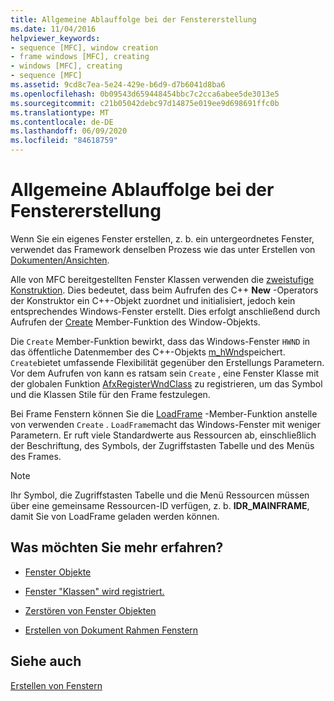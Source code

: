 ```yaml
---
title: Allgemeine Ablauffolge bei der Fenstererstellung
ms.date: 11/04/2016
helpviewer_keywords:
- sequence [MFC], window creation
- frame windows [MFC], creating
- windows [MFC], creating
- sequence [MFC]
ms.assetid: 9cd8c7ea-5e24-429e-b6d9-d7b6041d8ba6
ms.openlocfilehash: 0b09543d659448454bbc7c2cca6abee5de3013e5
ms.sourcegitcommit: c21b05042debc97d14875e019ee9d698691ffc0b
ms.translationtype: MT
ms.contentlocale: de-DE
ms.lasthandoff: 06/09/2020
ms.locfileid: "84618759"
---
```

# <a name="general-window-creation-sequence"></a>Allgemeine Ablauffolge bei der Fenstererstellung

Wenn Sie ein eigenes Fenster erstellen, z. b. ein untergeordnetes Fenster, verwendet das Framework denselben Prozess wie das unter Erstellen von [Dokumenten/Ansichten](document-view-creation.md).

Alle von MFC bereitgestellten Fenster Klassen verwenden die [zweistufige Konstruktion](one-stage-and-two-stage-construction-of-objects.md). Dies bedeutet, dass beim Aufrufen des C++ **New** -Operators der Konstruktor ein C++-Objekt zuordnet und initialisiert, jedoch kein entsprechendes Windows-Fenster erstellt. Dies erfolgt anschließend durch Aufrufen der [Create](reference/cwnd-class.md#create) Member-Funktion des Window-Objekts.

Die `Create` Member-Funktion bewirkt, dass das Windows-Fenster `HWND` in das öffentliche Datenmember des C++-Objekts [m_hWnd](reference/cwnd-class.md#m_hwnd)speichert. `Create`bietet umfassende Flexibilität gegenüber den Erstellungs Parametern. Vor dem Aufrufen von kann es ratsam sein `Create` , eine Fenster Klasse mit der globalen Funktion [AfxRegisterWndClass](reference/application-information-and-management.md#afxregisterwndclass) zu registrieren, um das Symbol und die Klassen Stile für den Frame festzulegen.

Bei Frame Fenstern können Sie die [LoadFrame](reference/cframewnd-class.md#loadframe) -Member-Funktion anstelle von verwenden `Create` . `LoadFrame`macht das Windows-Fenster mit weniger Parametern. Er ruft viele Standardwerte aus Ressourcen ab, einschließlich der Beschriftung, des Symbols, der Zugriffstasten Tabelle und des Menüs des Frames.

> [!NOTE]
> Ihr Symbol, die Zugriffstasten Tabelle und die Menü Ressourcen müssen über eine gemeinsame Ressourcen-ID verfügen, z. b. **IDR_MAINFRAME**, damit Sie von LoadFrame geladen werden können.

## <a name="what-do-you-want-to-know-more-about"></a>Was möchten Sie mehr erfahren?

- [Fenster Objekte](window-objects.md)

- [Fenster "Klassen" wird registriert.](registering-window-classes.md)

- [Zerstören von Fenster Objekten](destroying-window-objects.md)

- [Erstellen von Dokument Rahmen Fenstern](creating-document-frame-windows.md)

## <a name="see-also"></a>Siehe auch

[Erstellen von Fenstern](creating-windows.md)
